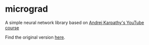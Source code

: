 # micrograd
A simple neural network library based on [Andrej Karpathy's YouTube course](https://www.youtube.com/playlist?list=PLAqhIrjkxbuWI23v9cThsA9GvCAUhRvKZ)

Find the original version [here](https://github.com/karpathy/micrograd).
